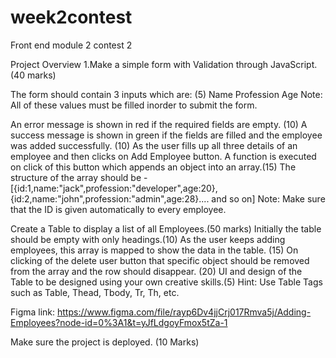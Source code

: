 # week2contest
Front end module 2 contest 2

Project Overview
1.Make a simple form with Validation through JavaScript. (40 marks)

The form should contain 3 inputs which are: (5)
Name
Profession
Age
Note: All of these values must be filled inorder to submit the form.

An error message is shown in red if the required fields are empty. (10)
A success message is shown in green if the fields are filled and the employee was added successfully. (10)
As the user fills up all three details of an employee and then clicks on Add Employee button. A function is executed on click of this button which appends an object into an array.(15)
The structure of the array should be -
[{id:1,name:"jack",profession:"developer",age:20},{id:2,name:"john",profession:"admin",age:28}.... and so on]
Note: Make sure that the ID is given automatically to every employee.

Create a Table to display a list of all Employees.(50 marks)
Initially the table should be empty with only headings.(10)
As the user keeps adding employees, this array is mapped to show the data in the table. (15)
On clicking of the delete user button that specific object should be removed from the array and the row should disappear. (20)
UI and design of the Table to be designed using your own creative skills.(5)
Hint: Use Table Tags such as Table, Thead, Tbody, Tr, Th, etc.

Figma link:
https://www.figma.com/file/rayp6Dv4jjCrj017Rmva5j/Adding-Employees?node-id=0%3A1&t=yJfLdgoyFmox5tZa-1

Make sure the project is deployed. (10 Marks)
